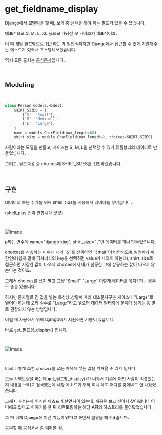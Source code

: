 # get_fieldname_display


Django에서 모델링을 할 때, 보기 중 선택을 해야 하는 필드가 있을 수 있습니다.


대표적으로 S, M, L, XL 등으로 나눠진 옷 사이즈가 대표적이죠.



이 때 해당 필드명으로 접근하는 게 일반적이지만 Django에서 접근할 수 있게 지원해주는 메소드가 있어서 포스팅해보겠습니다.



역시 모든 출처는 [공식문서](https://docs.djangoproject.com/en/4.0/ref/models/instances/#django.db.models.Model.get_FOO_display)입니다.

<br>

## Modeling

<br>

```python
class Person(models.Model):
    SHIRT_SIZES = (
        ('S', 'Small'),
        ('M', 'Medium'),
        ('L', 'Large'),
    )
    name = models.CharField(max_length=60)
    shirt_size = models.CharField(max_length=2, choices=SHIRT_SIZES)
```



사람이라는 모델을 만들고, 사이즈는 S, M, L을 선택할 수 있게 튜플형태의 데이터로 만들었습니다.


그리고, 필드속성 중 choices에 SHIRT_SIZES를 선언하겠습니다.



<br>

## 구현


데이터의 빠른 추가를 위해 shell_plus를 사용해서 데이터를 넣어줍니다.


(shell_plus 진짜 편합니다 굿굿)

<br>


![image](https://user-images.githubusercontent.com/88086271/154270732-32c7ac0d-18d1-48e1-8023-aeead27739f8.png)
<br>

p라는 변수에 name="django king", shirt_size="L"인 데이터를 하나 만들었습니다.



choices를 사용하는 이유는 내가 "S"를 선택하면 "Small"이 리턴되도록 설정하기 위함인데(쉽게 말해 딕셔너리의 key를 선택하면 value가 나와야 하는데), shirt_size로 접근하면 저장한 값이 나오지 choices에서 내가 선정한 그에 상응하는 값이 나오지 않는다는 것이죠.



그래서 choices를 쓰지 말고 그냥 "Small", "Large" 이렇게 데이터를 넣자! 하는 경우도 종종 있습니다.



하지만 문자열로 긴 값을 넣는 특성상,상황에 따라 대소문자구분 케이스나 "Large"로 넣어야 하는데 오타 실수로 "Laege"라고 넣으면 데이터 필터링에 문제가 생기는 등 별로 권장되지 않는 방법입니다.



이럴 때 사용하기 위해 Django에서 지원하는 기능이 있습니다.



바로 get_필드명_display() 입니다.

<br>


![image](https://user-images.githubusercontent.com/88086271/154270786-6938f039-de70-4a4d-95e4-59145ab73494.png)

<br>

바로 이렇게 쓰면 choices를 쓰는 이유에 맞는 값을 가져올 수 있게 됩니다.



오늘 리팩토링을 하는데 get_필드명_display()가 나와서 기존에 어떤 사람이 작성했는지 내용을 보려고 검색했는데 해당 메소드가 우리 회사 레포 어디를 찾아봐도 안 나왔었습니다.



그래서 사수분께 이러한 메소드가 선언되어 있는데, 내용을 보고 싶어서 찾아봤더니 어디에도 없다고 이야기를 한 뒤 리팩토링하는 해당 API의 히스토리를 물어봤었습니다.



그 때 이제 Django에 이런 기능이 있다고 하면서 설명을 해주셨습니다.



공부할 때 공식문서 좀 읽어볼 걸..
